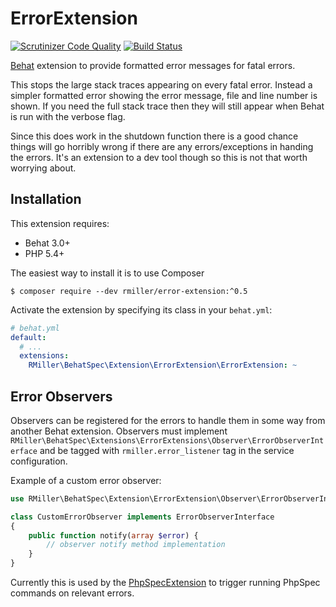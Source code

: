 ErrorExtension
==============

[![Scrutinizer Code Quality](https://scrutinizer-ci.com/g/richardmiller/ErrorExtension/badges/quality-score.png?b=master)](https://scrutinizer-ci.com/g/richardmiller/ErrorExtension/?branch=master)
[![Build Status](https://scrutinizer-ci.com/g/richardmiller/ErrorExtension/badges/build.png?b=master)](https://scrutinizer-ci.com/g/richardmiller/ErrorExtension/build-status/master)

[Behat](http://docs.behat.org/en/v3.0/) extension to provide formatted error messages for fatal errors.

This stops the large stack traces appearing on every fatal error. Instead a simpler
formatted error showing the error message, file and line number is shown.
If you need the full stack trace then they will still appear when Behat
is run with the verbose flag.

Since this does work in the shutdown function there is a good chance things
will go horribly wrong if there are any errors/exceptions in handing the errors.
It's an extension to a dev tool though so this is not that worth worrying about.

Installation
------------

This extension requires:

* Behat 3.0+
* PHP 5.4+

The easiest way to install it is to use Composer

```
$ composer require --dev rmiller/error-extension:^0.5
```

Activate the extension by specifying its class in your ``behat.yml``:

```yaml
# behat.yml
default:
  # ...
  extensions:
    RMiller\BehatSpec\Extension\ErrorExtension\ErrorExtension: ~
```

Error Observers
---------------

Observers can be registered for the errors to handle them in some way from
another Behat extension. Observers must implement
`RMiller\BehatSpec\Extensions\ErrorExtensions\Observer\ErrorObserverInterface`
and be tagged with `rmiller.error_listener` tag in the service configuration.

Example of a custom error observer:

```php
use RMiller\BehatSpec\Extension\ErrorExtension\Observer\ErrorObserverInterface;

class CustomErrorObserver implements ErrorObserverInterface
{
    public function notify(array $error) {
        // observer notify method implementation
    }
}
```

Currently this is used by the [PhpSpecExtension](https://github.com/richardmiller/PhpSpecExtension)
to trigger running PhpSpec commands on relevant errors.


